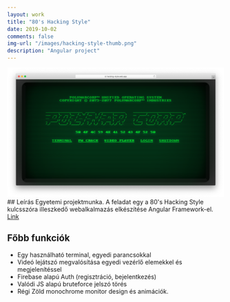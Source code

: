 ```yaml
---
layout: work
title: "80's Hacking Style"
date: 2019-10-02
comments: false
img-url: "/images/hacking-style-thumb.png"
description: "Angular project"
---
```

<img src="/images/hacking-style.png" class="fit image">
## Leírás
Egyetemi projektmunka. A feladat egy a 80's Hacking Style kulcsszóra illeszkedő webalkalmazás elkészítése Angular Framework-el.
<a href="https://hacking-style.web.app/" target="_blank">Link</a>

## Főbb funkciók
- Egy használható terminal, egyedi parancsokkal
- Videó lejátszó megvalósítása egyedi vezérlő elemekkel és megjelenítéssel
- Firebase alapú Auth (regisztráció, bejelentkezés)
- Valódi JS alapú bruteforce jelszó törés
- Régi Zöld monochrome monitor design és animációk.